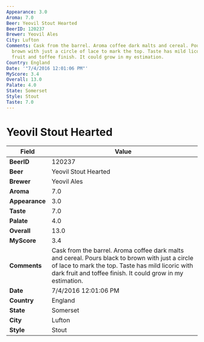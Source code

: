 ```yaml
---
Appearance: 3.0
Aroma: 7.0
Beer: Yeovil Stout Hearted
BeerID: 120237
Brewer: Yeovil Ales
City: Lufton
Comments: Cask from the barrel. Aroma coffee dark malts and cereal. Pours black to
  brown with just a circle of lace to mark the top. Taste has mild licoric with dark
  fruit and toffee finish. It could grow in my estimation.
Country: England
Date: '"7/4/2016 12:01:06 PM"'
MyScore: 3.4
Overall: 13.0
Palate: 4.0
State: Somerset
Style: Stout
Taste: 7.0
---
```


# Yeovil Stout Hearted

| Field         | Value |
|---------------|-------|
| **BeerID** | 120237 |
| **Beer** | Yeovil Stout Hearted |
| **Brewer** | Yeovil Ales |
| **Aroma** | 7.0 |
| **Appearance** | 3.0 |
| **Taste** | 7.0 |
| **Palate** | 4.0 |
| **Overall** | 13.0 |
| **MyScore** | 3.4 |
| **Comments** | Cask from the barrel. Aroma coffee dark malts and cereal. Pours black to brown with just a circle of lace to mark the top. Taste has mild licoric with dark fruit and toffee finish. It could grow in my estimation. |
| **Date** | 7/4/2016 12:01:06 PM |
| **Country** | England |
| **State** | Somerset |
| **City** | Lufton |
| **Style** | Stout |
